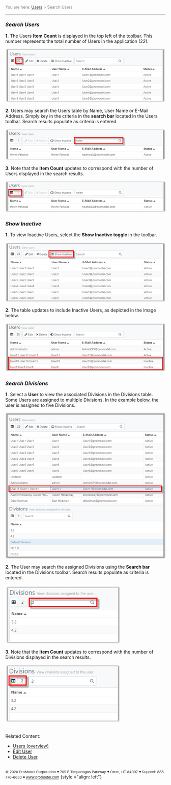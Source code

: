 ﻿
<span style="color:grey">
<span style="font-size:12.5px">

You are here: [Users](C:/_git/ProModelAutodeskEdition/PorfolioSimulator.Help/wwwroot/Help/Docs/Users/Users.md) > Search Users

</span>
</span></span>

----
### _Search Users_ 
<span style="font-size:14px">

**1.** The Users **Item Count** is displayed in the top left of the toolbar. 
This number represents the total number of Users in the application (22).

![Users Item Count](UsersItemCount.png "Users Table - Item Count")

**2.** Users may search the Users table by Name, User Name or E-Mail Address. 
Simply key in the criteria in the **search bar** located in the Users toolbar. 
Search results populate as criteria is entered. 

![Search Users](SearchUsers2.png "Users Table - Search Users")

**3.** Note that the **Item Count** updates to correspond with the number of Users displayed in the search results.

![Updated Item Count](UpdatedItemCount.png "Users Table - Updated Item Count")

### _Show Inactive_
**1.** To view Inactive Users, select the **Show Inactive toggle** in the toolbar.

![Show Inactive](ShowInactive.png "Users Table - Show Inactive")

**2.** The table updates to include Inactive Users, as depicted in the image below.

![Inactive Displayed](InactiveDisplayed.png "Inactive Users Displayed")

### _Search Divisions_
**1.** Select a **User** to view the associated Divisions in the Divisions table. Some Users are assigned to multiple Divisions. In the example below, the user is assigned to five Divisions. 

![Select User](SelectUser3.png "Users and Assigned Divisions")

**2.** The User may search the assigned Divisions using the **Search bar** located in the Divisions toolbar. Search results populate as criteria is entered.

![Division Search](DivisionsSearch.png "Divisions Table - Search Divisions")

**3.** Note that the **Item Count** updates to correspond with the number of Divisions displayed in the search results.

![Divisions Count](DivisionsCount.png "Divisions Table - Updated Item Count")

##
Related Content:
- [Users (overview)](C:/_git/ProModelAutodeskEdition/PorfolioSimulator.Help/wwwroot/Help/Docs/Users/Users.md)
- [Edit User](C:/_git/ProModelAutodeskEdition/PorfolioSimulator.Help/wwwroot/Help/Docs/Users/EditUsers/EditUsers.md)
- [Delete User](C:/_git/ProModelAutodeskEdition/PorfolioSimulator.Help/wwwroot/Help/Docs/Users/DeleteUsers/DeleteUsers.md)
</span>

##
 <span style="font-size:11px"> &copy; 2020 ProModel Corporation ![dot](Dot1.png) 705 E Timpanogos Parkway ![dot](Dot1.png) Orem, UT 84097 ![dot](Dot1.png) Support: 888-776-6633 ![dot](Dot1.png) www.promodel.com</span> {style ="align: left"}

